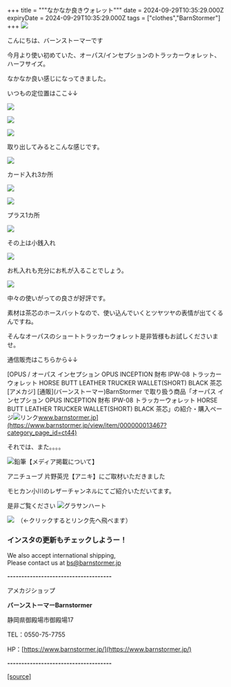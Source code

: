 +++
title = """なかなか良きウォレット"""
date = 2024-09-29T10:35:29.000Z
expiryDate = 2024-09-29T10:35:29.000Z
tags = ["clothes","BarnStormer"]
+++
[![](https://stat.ameba.jp/user_images/20231023/16/barnstormer-go/b2/03/p/o0420015015354743273.png)](https://ameblo.jp/barnstormer-go/entry-12825670498.html)

こんにちは、バーンストーマーです

今月より使い初めていた、オーパス/インセプションのトラッカーウォレット、ハーフサイズ。

なかなか良い感じになってきました。

いつもの定位置はここ↓↓

[![](https://stat.ameba.jp/user_images/20240929/18/barnstormer-go/17/7e/j/o0466070015492101017.jpg)](https://stat.ameba.jp/user_images/20240929/18/barnstormer-go/17/7e/j/o0466070015492101017.jpg)

[![](https://stat.ameba.jp/user_images/20240929/18/barnstormer-go/3d/30/j/o0466070015492101011.jpg)](https://stat.ameba.jp/user_images/20240929/18/barnstormer-go/3d/30/j/o0466070015492101011.jpg)

[![](https://stat.ameba.jp/user_images/20240929/18/barnstormer-go/59/c5/j/o0466070015492101015.jpg)](https://stat.ameba.jp/user_images/20240929/18/barnstormer-go/59/c5/j/o0466070015492101015.jpg)

取り出してみるとこんな感じです。

[![](https://stat.ameba.jp/user_images/20240929/18/barnstormer-go/ed/17/j/o0451067815492101851.jpg)](https://stat.ameba.jp/user_images/20240929/18/barnstormer-go/ed/17/j/o0451067815492101851.jpg)

カード入れ3か所

[![](https://stat.ameba.jp/user_images/20240929/18/barnstormer-go/51/cf/j/o0445066815492102155.jpg)](https://stat.ameba.jp/user_images/20240929/18/barnstormer-go/51/cf/j/o0445066815492102155.jpg)

[![](https://stat.ameba.jp/user_images/20240929/18/barnstormer-go/da/83/j/o0700046615492101027.jpg)](https://stat.ameba.jp/user_images/20240929/18/barnstormer-go/da/83/j/o0700046615492101027.jpg)

プラス1カ所

[![](https://stat.ameba.jp/user_images/20240929/18/barnstormer-go/fb/29/j/o0466070015492101026.jpg)](https://stat.ameba.jp/user_images/20240929/18/barnstormer-go/fb/29/j/o0466070015492101026.jpg)

その上は小銭入れ

[![](https://stat.ameba.jp/user_images/20240929/18/barnstormer-go/54/7e/j/o0466070015492101023.jpg)](https://stat.ameba.jp/user_images/20240929/18/barnstormer-go/54/7e/j/o0466070015492101023.jpg)

お札入れも充分にお札が入ることでしょう。

[![](https://stat.ameba.jp/user_images/20240929/18/barnstormer-go/85/5b/j/o0466070015492101022.jpg)](https://stat.ameba.jp/user_images/20240929/18/barnstormer-go/85/5b/j/o0466070015492101022.jpg)

中々の使いがっての良さが好評です。

素材は茶芯のホースバットなので、使い込んでいくとツヤツヤの表情が出てくるんですね。

そんなオーパスのショートトラッカーウォレット是非皆様もお試しくださいませ。

通信販売はこちらから↓↓

[OPUS / オーパス インセプション OPUS INCEPTION 財布 IPW-08 トラッカーウォレット HORSE BUTT LEATHER TRUCKER WALLET(SHORT) BLACK 茶芯 \[アメカジ\] \[通販\](バーンストーマー)BarnStormer で取り扱う商品「オーパス インセプション OPUS INCEPTION 財布 IPW-08 トラッカーウォレット HORSE BUTT LEATHER TRUCKER WALLET(SHORT) BLACK 茶芯」の紹介・購入ページ![リンク](https://c.stat100.ameba.jp/ameblo/symbols/v3.20.0/svg/gray/editor_link.svg)www.barnstormer.jp](https://www.barnstormer.jp/view/item/000000013467?category_page_id=ct44)

それでは、また。。。。

![鉛筆](https://stat100.ameba.jp/blog/ucs/img/char/char3/519.png)【メディア掲載について】

アニチューブ 片野英児【アニキ】にご取材いただきました

モヒカン小川のレザーチャンネルにてご紹介いただいてます。

是非ご覧ください ![グラサンハート](https://stat100.ameba.jp/blog/ucs/img/char/char3/148.png)

[![](https://stat.ameba.jp/user_images/20230412/16/barnstormer-go/6a/23/p/o0108010815269242493.png)](https://www.instagram.com/barnstormer_daily/)　（←クリックするとリンク先へ飛べます）

### インスタの更新もチェックしようー！

We also accept international shipping,  
Please contact us at bs@barnstormer.jp

**\-------------------------------------**

アメカジショップ

**バーンストーマーBarnstormer**

静岡県御殿場市御殿場17

TEL：0550-75-7755

HP：[https://www.barnstormer.jp/](https://www.barnstormer.jp/)

**\-------------------------------------**

[[source]](https://ameblo.jp/barnstormer-go/entry-12869379806.html)
